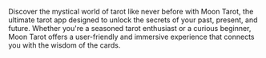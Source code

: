 Discover the mystical world of tarot like never before with Moon Tarot, the ultimate tarot app designed to unlock the secrets of your past, present, and future. Whether you're a seasoned tarot enthusiast or a curious beginner, Moon Tarot offers a user-friendly and immersive experience that connects you with the wisdom of the cards.

